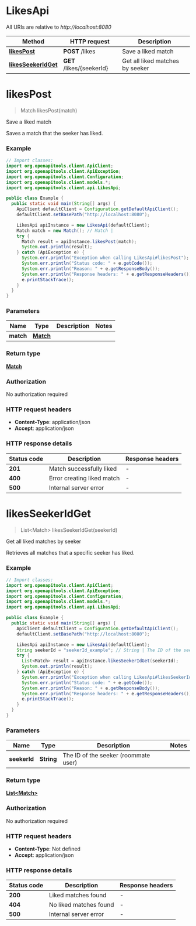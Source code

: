 # LikesApi

All URIs are relative to *http://localhost:8080*

| Method | HTTP request | Description |
|------------- | ------------- | -------------|
| [**likesPost**](LikesApi.md#likesPost) | **POST** /likes | Save a liked match |
| [**likesSeekerIdGet**](LikesApi.md#likesSeekerIdGet) | **GET** /likes/{seekerId} | Get all liked matches by seeker |


<a name="likesPost"></a>
# **likesPost**
> Match likesPost(match)

Save a liked match

Saves a match that the seeker has liked.

### Example
```java
// Import classes:
import org.openapitools.client.ApiClient;
import org.openapitools.client.ApiException;
import org.openapitools.client.Configuration;
import org.openapitools.client.models.*;
import org.openapitools.client.api.LikesApi;

public class Example {
  public static void main(String[] args) {
    ApiClient defaultClient = Configuration.getDefaultApiClient();
    defaultClient.setBasePath("http://localhost:8080");

    LikesApi apiInstance = new LikesApi(defaultClient);
    Match match = new Match(); // Match | 
    try {
      Match result = apiInstance.likesPost(match);
      System.out.println(result);
    } catch (ApiException e) {
      System.err.println("Exception when calling LikesApi#likesPost");
      System.err.println("Status code: " + e.getCode());
      System.err.println("Reason: " + e.getResponseBody());
      System.err.println("Response headers: " + e.getResponseHeaders());
      e.printStackTrace();
    }
  }
}
```

### Parameters

| Name | Type | Description  | Notes |
|------------- | ------------- | ------------- | -------------|
| **match** | [**Match**](Match.md)|  | |

### Return type

[**Match**](Match.md)

### Authorization

No authorization required

### HTTP request headers

 - **Content-Type**: application/json
 - **Accept**: application/json

### HTTP response details
| Status code | Description | Response headers |
|-------------|-------------|------------------|
| **201** | Match successfully liked |  -  |
| **400** | Error creating liked match |  -  |
| **500** | Internal server error |  -  |

<a name="likesSeekerIdGet"></a>
# **likesSeekerIdGet**
> List&lt;Match&gt; likesSeekerIdGet(seekerId)

Get all liked matches by seeker

Retrieves all matches that a specific seeker has liked.

### Example
```java
// Import classes:
import org.openapitools.client.ApiClient;
import org.openapitools.client.ApiException;
import org.openapitools.client.Configuration;
import org.openapitools.client.models.*;
import org.openapitools.client.api.LikesApi;

public class Example {
  public static void main(String[] args) {
    ApiClient defaultClient = Configuration.getDefaultApiClient();
    defaultClient.setBasePath("http://localhost:8080");

    LikesApi apiInstance = new LikesApi(defaultClient);
    String seekerId = "seekerId_example"; // String | The ID of the seeker (roommate user)
    try {
      List<Match> result = apiInstance.likesSeekerIdGet(seekerId);
      System.out.println(result);
    } catch (ApiException e) {
      System.err.println("Exception when calling LikesApi#likesSeekerIdGet");
      System.err.println("Status code: " + e.getCode());
      System.err.println("Reason: " + e.getResponseBody());
      System.err.println("Response headers: " + e.getResponseHeaders());
      e.printStackTrace();
    }
  }
}
```

### Parameters

| Name | Type | Description  | Notes |
|------------- | ------------- | ------------- | -------------|
| **seekerId** | **String**| The ID of the seeker (roommate user) | |

### Return type

[**List&lt;Match&gt;**](Match.md)

### Authorization

No authorization required

### HTTP request headers

 - **Content-Type**: Not defined
 - **Accept**: application/json

### HTTP response details
| Status code | Description | Response headers |
|-------------|-------------|------------------|
| **200** | Liked matches found |  -  |
| **404** | No liked matches found |  -  |
| **500** | Internal server error |  -  |

